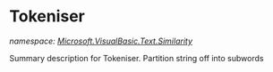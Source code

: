 ﻿
# Tokeniser
_namespace: [Microsoft.VisualBasic.Text.Similarity](N-Microsoft.VisualBasic.Text.Similarity.md)_

Summary description for Tokeniser.
 Partition string off into subwords





